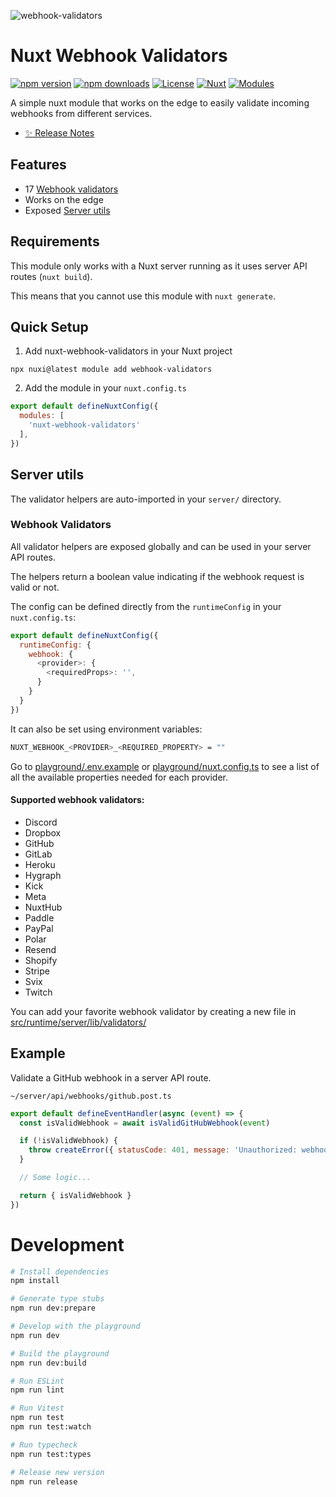 ![webhook-validators](https://github.com/Yizack/nuxt-webhook-validators/assets/16264115/56cded71-46b2-4895-8732-484ab6df5181)

# Nuxt Webhook Validators

[![npm version][npm-version-src]][npm-version-href]
[![npm downloads][npm-downloads-src]][npm-downloads-href]
[![License][license-src]][license-href]
[![Nuxt][nuxt-src]][nuxt-href]
[![Modules][modules-src]][modules-href]

A simple nuxt module that works on the edge to easily validate incoming webhooks from different services.

- [✨ Release Notes](CHANGELOG.md)

## Features

- 17 [Webhook validators](#supported-webhook-validators)
- Works on the edge
- Exposed [Server utils](#server-utils)

## Requirements

This module only works with a Nuxt server running as it uses server API routes (`nuxt build`).

This means that you cannot use this module with `nuxt generate`.

## Quick Setup

1. Add nuxt-webhook-validators in your Nuxt project

```
npx nuxi@latest module add webhook-validators
```

2. Add the module in your `nuxt.config.ts`

```js
export default defineNuxtConfig({
  modules: [
    'nuxt-webhook-validators'
  ],
})
```


## Server utils

The validator helpers are auto-imported in your `server/` directory.

### Webhook Validators

All validator helpers are exposed globally and can be used in your server API routes.

The helpers return a boolean value indicating if the webhook request is valid or not.

The config can be defined directly from the `runtimeConfig` in your `nuxt.config.ts`:

```js
export default defineNuxtConfig({
  runtimeConfig: {
    webhook: {
      <provider>: {
        <requiredProps>: '',
      }
    }
  }
})
```

It can also be set using environment variables:

```sh
NUXT_WEBHOOK_<PROVIDER>_<REQUIRED_PROPERTY> = ""
```

Go to [playground/.env.example](./playground/.env.example) or [playground/nuxt.config.ts](./playground/nuxt.config.ts) to see a list of all the available properties needed for each provider.


#### Supported webhook validators:

- Discord
- Dropbox
- GitHub
- GitLab
- Heroku
- Hygraph
- Kick
- Meta
- NuxtHub
- Paddle
- PayPal
- Polar
- Resend
- Shopify
- Stripe
- Svix
- Twitch

You can add your favorite webhook validator by creating a new file in  [src/runtime/server/lib/validators/](./src/runtime/server/lib/validators/)

## Example

Validate a GitHub webhook in a server API route.

`~/server/api/webhooks/github.post.ts`

```js
export default defineEventHandler(async (event) => {
  const isValidWebhook = await isValidGitHubWebhook(event)

  if (!isValidWebhook) {
    throw createError({ statusCode: 401, message: 'Unauthorized: webhook is not valid' })
  }

  // Some logic...

  return { isValidWebhook }
})
```

# Development

```sh
# Install dependencies
npm install

# Generate type stubs
npm run dev:prepare

# Develop with the playground
npm run dev

# Build the playground
npm run dev:build

# Run ESLint
npm run lint

# Run Vitest
npm run test
npm run test:watch

# Run typecheck
npm run test:types

# Release new version
npm run release
```

<!-- Badges -->
[npm-version-src]: https://img.shields.io/npm/v/nuxt-webhook-validators/latest.svg?style=flat&colorA=020420&colorB=00DC82
[npm-version-href]: https://npmjs.com/package/nuxt-webhook-validators

[npm-downloads-src]: https://img.shields.io/npm/dm/nuxt-webhook-validators.svg?style=flat&colorA=020420&colorB=00DC82
[npm-downloads-href]: https://npmjs.com/package/nuxt-webhook-validators

[license-src]: https://img.shields.io/npm/l/nuxt-webhook-validators.svg?style=flat&colorA=020420&colorB=00DC82
[license-href]: LICENSE

[nuxt-src]: https://img.shields.io/badge/Nuxt-020420?logo=nuxt.js
[nuxt-href]: https://nuxt.com

[modules-src]: https://img.shields.io/badge/Modules-020420?logo=nuxt.js
[modules-href]: https://nuxt.com/modules/webhook-validators
